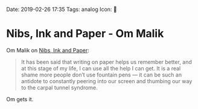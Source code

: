 Date: 2019-02-26 17:35
Tags: analog
Icon: 🔗

# Nibs, Ink and Paper - Om Malik

Om Malik on [Nibs, Ink and Paper](https://om.co/2019/02/26/nibs-ink-and-paper/):

> It has been said that writing on paper helps us remember better, and at this stage of my life, I can use all the help I can get. It is a real shame more people don’t use fountain pens — it can be such an antidote to constantly peering into our screen and thumbing our way to the carpal tunnel syndrome.

Om gets it.